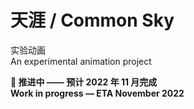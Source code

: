 # 天涯 / Common Sky

实验动画  
An experimental animation project

**🚧 推进中 —— 预计 2022 年 11 月完成**  
**Work in progress — ETA November 2022**

